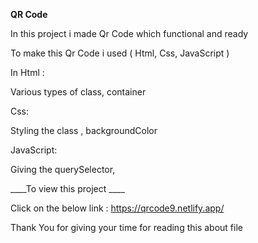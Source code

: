 **QR Code**

In this project i made Qr Code which functional and ready 

To make this Qr Code i used ( Html, Css, JavaScript )

In Html :

Various types of class, container

Css:

Styling the class , backgroundColor

JavaScript:

Giving the querySelector,  

____To view this project ____

Click on the below link : https://qrcode9.netlify.app/

Thank You for giving your time for reading this about file